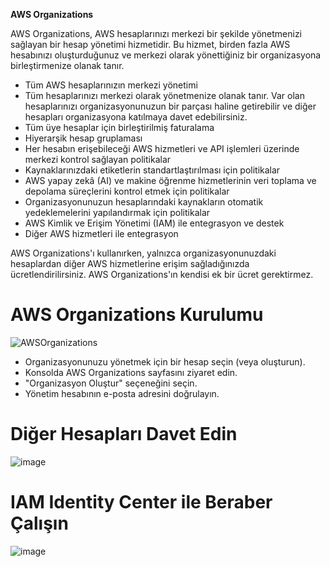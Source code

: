 **AWS Organizations**

AWS Organizations, AWS hesaplarınızı merkezi bir şekilde yönetmenizi sağlayan bir hesap yönetimi hizmetidir. Bu hizmet, birden fazla AWS hesabınızı oluşturduğunuz ve merkezi olarak yönettiğiniz bir organizasyona birleştirmenize olanak tanır.

- Tüm AWS hesaplarınızın merkezi yönetimi
- Tüm hesaplarınızı merkezi olarak yönetmenize olanak tanır. Var olan hesaplarınızı organizasyonunuzun bir parçası haline getirebilir ve diğer hesapları organizasyona katılmaya davet edebilirsiniz.
- Tüm üye hesaplar için birleştirilmiş faturalama
- Hiyerarşik hesap gruplaması
- Her hesabın erişebileceği AWS hizmetleri ve API işlemleri üzerinde merkezi kontrol sağlayan politikalar
- Kaynaklarınızdaki etiketlerin standartlaştırılması için politikalar
- AWS yapay zekâ (AI) ve makine öğrenme hizmetlerinin veri toplama ve depolama süreçlerini kontrol etmek için politikalar
- Organizasyonunuzun hesaplarındaki kaynakların otomatik yedeklemelerini yapılandırmak için politikalar
- AWS Kimlik ve Erişim Yönetimi (IAM) ile entegrasyon ve destek
- Diğer AWS hizmetleri ile entegrasyon

AWS Organizations'ı kullanırken, yalnızca organizasyonunuzdaki hesaplardan diğer AWS hizmetlerine erişim sağladığınızda ücretlendirilirsiniz. AWS Organizations'ın kendisi ek bir ücret gerektirmez.

# AWS Organizations Kurulumu
![AWSOrganizations](https://d1.awsstatic.com/product-marketing/organizations/Diagram_AWS-Organizations_How-It_Works_v2.5277134093f588c79f6eec0f72b4f5ac779053f1.png)

- Organizasyonunuzu yönetmek için bir hesap seçin (veya oluşturun).
- Konsolda AWS Organizations sayfasını ziyaret edin.
- "Organizasyon Oluştur" seçeneğini seçin.
- Yönetim hesabının e-posta adresini doğrulayın.
# Diğer Hesapları Davet Edin
![image](https://d1tcczg8b21j1t.cloudfront.net/strapi-assets/41_AWS_organizations_1_b4895f1b83.png)

# IAM Identity Center ile Beraber Çalışın
![image](https://fourtheorem.com/wp-content/uploads/2023/02/AWS-IAM-Identity-Center.png)
